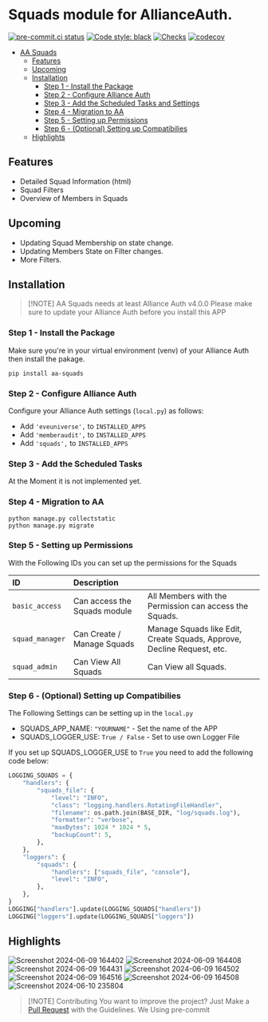 # Squads module for AllianceAuth.<a name="aa-squads"></a>

[![pre-commit.ci status](https://results.pre-commit.ci/badge/github/Geuthur/aa-squads/master.svg)](https://results.pre-commit.ci/latest/github/Geuthur/aa-squads/master)
[![Code style: black](https://img.shields.io/badge/code%20style-black-000000.svg)](https://github.com/psf/black)
[![Checks](https://github.com/Geuthur/aa-squads/actions/workflows/autotester.yml/badge.svg)](https://github.com/Geuthur/aa-squads/actions/workflows/autotester.yml)
[![codecov](https://codecov.io/gh/Geuthur/aa-squads/graph/badge.svg?token=yPAkMfj3cD)](https://codecov.io/gh/Geuthur/aa-squads)

- [AA Squads](#aa-squads)
  - [Features](#features)
  - [Upcoming](#upcoming)
  - [Installation](#features)
    - [Step 1 - Install the Package](#step1)
    - [Step 2 - Configure Alliance Auth](#step2)
    - [Step 3 - Add the Scheduled Tasks and Settings](#step3)
    - [Step 4 - Migration to AA](#step4)
    - [Step 5 - Setting up Permissions](#step5)
    - [Step 6 - (Optional) Setting up Compatibilies](#step6)
  - [Highlights](#highlights)

## Features<a name="features"></a>

- Detailed Squad Information (html)
- Squad Filters
- Overview of Members in Squads

## Upcoming<a name="upcoming"></a>

- Updating Squad Membership on state change.
- Updating Members State on Filter changes.
- More Filters.

## Installation<a name="installation"></a>

> \[!NOTE\]
> AA Squads needs at least Alliance Auth v4.0.0
> Please make sure to update your Alliance Auth before you install this APP

### Step 1 - Install the Package<a name="step1"></a>

Make sure you're in your virtual environment (venv) of your Alliance Auth then install the pakage.

```shell
pip install aa-squads
```

### Step 2 - Configure Alliance Auth<a name="step2"></a>

Configure your Alliance Auth settings (`local.py`) as follows:

- Add `'eveuniverse',` to `INSTALLED_APPS`
- Add `'memberaudit',` to `INSTALLED_APPS`
- Add `'squads',` to `INSTALLED_APPS`

### Step 3 - Add the Scheduled Tasks<a name="step3"></a>

At the Moment it is not implemented yet.

### Step 4 - Migration to AA<a name="step4"></a>

```shell
python manage.py collectstatic
python manage.py migrate
```

### Step 5 - Setting up Permissions<a name="step5"></a>

With the Following IDs you can set up the permissions for the Squads

| ID              | Description                  |                                                                        |
| :-------------- | :--------------------------- | :--------------------------------------------------------------------- |
| `basic_access`  | Can access the Squads module | All Members with the Permission can access the Squads.                 |
| `squad_manager` | Can Create / Manage Squads   | Manage Squads like Edit, Create Squads, Approve, Decline Request, etc. |
| `squad_admin`   | Can View All Squads          | Can View all Squads.                                                   |

### Step 6 - (Optional) Setting up Compatibilies<a name="step6"></a>

The Following Settings can be setting up in the `local.py`

- SQUADS_APP_NAME:          `"YOURNAME"`     - Set the name of the APP
- SQUADS_LOGGER_USE:        `True / False`   - Set to use own Logger File

If you set up SQUADS_LOGGER_USE to `True` you need to add the following code below:

```python
LOGGING_SQUADS = {
    "handlers": {
        "squads_file": {
            "level": "INFO",
            "class": "logging.handlers.RotatingFileHandler",
            "filename": os.path.join(BASE_DIR, "log/squads.log"),
            "formatter": "verbose",
            "maxBytes": 1024 * 1024 * 5,
            "backupCount": 5,
        },
    },
    "loggers": {
        "squads": {
            "handlers": ["squads_file", "console"],
            "level": "INFO",
        },
    },
}
LOGGING["handlers"].update(LOGGING_SQUADS["handlers"])
LOGGING["loggers"].update(LOGGING_SQUADS["loggers"])
```

## Highlights<a name="highlights"></a>

![Screenshot 2024-06-09 164402](https://github.com/Geuthur/aa-squads/assets/761682/5bf9eb99-1d61-4562-9bb3-02f9d3ae3ac2)
![Screenshot 2024-06-09 164408](https://github.com/Geuthur/aa-squads/assets/761682/5a79ca79-145a-4558-befc-2b0529675712)
![Screenshot 2024-06-09 164431](https://github.com/Geuthur/aa-squads/assets/761682/b79f1519-0a70-483b-9def-3ec120e4cd46)
![Screenshot 2024-06-09 164502](https://github.com/Geuthur/aa-squads/assets/761682/1249d415-9d72-4cf0-8c62-d1ac4db72986)
![Screenshot 2024-06-09 164516](https://github.com/Geuthur/aa-squads/assets/761682/66608190-42db-4780-9b10-c8832d96cb2d)
![Screenshot 2024-06-09 164508](https://github.com/Geuthur/aa-squads/assets/761682/c989d2ed-6602-441b-b903-b7f22ecf69c0)
![Screenshot 2024-06-10 235804](https://github.com/Geuthur/aa-squads/assets/761682/e0c816e6-2b5b-421f-add3-57628ad05004)


> \[!NOTE\]
> Contributing
> You want to improve the project?
> Just Make a [Pull Request](https://github.com/Geuthur/aa-squads/pulls) with the Guidelines.
> We Using pre-commit
